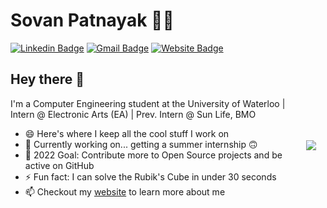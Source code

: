# Sovan Patnayak 👨‍💻

[![Linkedin Badge](https://img.shields.io/badge/-sovanp-blue?style=flat&logo=Linkedin&logoColor=white&link=https://www.linkedin.com/in/sovan-patnayak/)](https://www.linkedin.com/in/sovan-patnayak/)
[![Gmail Badge](https://img.shields.io/badge/-spatnayak@uwaterloo.ca-orange?style=flat&logo=mail.ru&logoColor=white&link=mailto:spatnaya@uwaterloo.ca)](mailto:spatnaya@uwaterloo.ca)
[![Website Badge](https://img.shields.io/badge/-sovanp.github.io-blueviolet?style=flat&logo=safari&logoColor=white&link=https://sovanp.github.io/)](https://sovanp.github.io/)

## Hey there 👋<img align="right" style="margin:110px 15px" src="https://github-readme-stats.vercel.app/api?username=sovanp&count_private=true&show_icons=true&include_all_commits=true&theme=algolia&hide_rank=true">
I'm a Computer Engineering student at the University of Waterloo | Intern @ Electronic Arts (EA) | Prev. Intern @ Sun Life, BMO
- 😄 Here's where I keep all the cool stuff I work on 
- 🔭 Currently working on... getting a summer internship 🙃
- 🥅 2022 Goal:  Contribute more to Open Source projects and be active on GitHub
- ⚡ Fun fact: I can solve the Rubik's Cube in under 30 seconds
- 📫 Checkout my [website](https://sovanp.github.io/) to learn more about me

<!--
**sovanp/sovanp** is a ✨ _special_ ✨ repository because its `README.md` (this file) appears on your GitHub profile.

Here are some ideas to get you started:

- 🔭 I’m currently working on ...
- 🌱 I’m currently learning ...
- 👯 I’m looking to collaborate on ...
- 🤔 I’m looking for help with ...
- 💬 Ask me about ...
- 📫 How to reach me: ...
- 😄 Pronouns: ...
- ⚡ Fun fact: ...
-->
